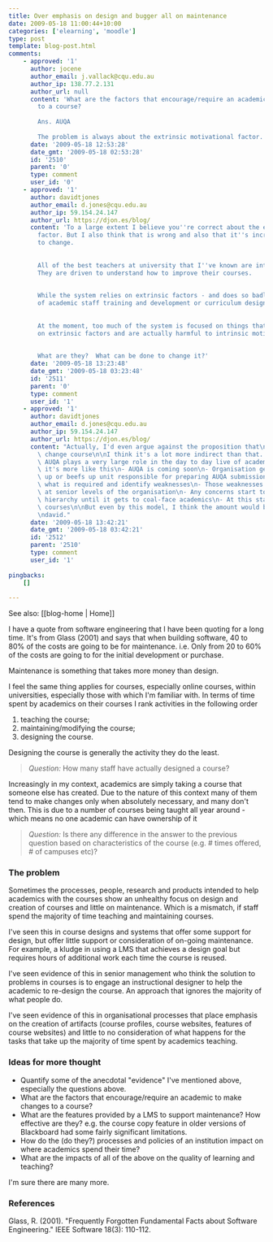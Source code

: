 ```yaml
---
title: Over emphasis on design and bugger all on maintenance
date: 2009-05-18 11:00:44+10:00
categories: ['elearning', 'moodle']
type: post
template: blog-post.html
comments:
    - approved: '1'
      author: jocene
      author_email: j.vallack@cqu.edu.au
      author_ip: 138.77.2.131
      author_url: null
      content: 'What are the factors that encourage/require an academic to make changes
        to a course?
    
        Ans. AUQA
    
        The problem is always about the extrinsic motivational factor.'
      date: '2009-05-18 12:53:28'
      date_gmt: '2009-05-18 02:53:28'
      id: '2510'
      parent: '0'
      type: comment
      user_id: '0'
    - approved: '1'
      author: davidtjones
      author_email: d.jones@cqu.edu.au
      author_ip: 59.154.24.147
      author_url: https://djon.es/blog/
      content: 'To a large extent I believe you''re correct about the extrinsic motivational
        factor. But I also think that is wrong and also that it''s incredibly difficult
        to change.
    
    
        All of the best teachers at university that I''ve known are intrinsically motivated.
        They are driven to understand how to improve their courses.
    
    
        While the system relies on extrinsic factors - and does so badly - then any form
        of academic staff training and development or curriculum design is wasted.
    
    
        At the moment, too much of the system is focused on things that encourage a reliance
        on extrinsic factors and are actually harmful to intrinsic motivation.
    
    
        What are they?  What can be done to change it?'
      date: '2009-05-18 13:23:48'
      date_gmt: '2009-05-18 03:23:48'
      id: '2511'
      parent: '0'
      type: comment
      user_id: '1'
    - approved: '1'
      author: davidtjones
      author_email: d.jones@cqu.edu.au
      author_ip: 59.154.24.147
      author_url: https://djon.es/blog/
      content: "Actually, I'd even argue against the proposition that\n   AUQA = academics\
        \ change course\n\nI think it's a lot more indirect than that.  I don't think\
        \ AUQA plays a very large role in the day to day live of academics.\n\nI think\
        \ it's more like this\n- AUQA is coming soon\n- Organisation gets worried\n- Sets\
        \ up or beefs up unit responsible for preparing AUQA submission\n- They analyse\
        \ what is required and identify weaknesses\n- Those weaknesses are then raised\
        \ at senior levels of the organisation\n- Any concerns start to dribble down the\
        \ hierarchy until it gets to coal-face academics\n- At this stage they may change\
        \ courses\n\nBut even by this model, I think the amount would be quite small.\n\
        \ndavid."
      date: '2009-05-18 13:42:21'
      date_gmt: '2009-05-18 03:42:21'
      id: '2512'
      parent: '2510'
      type: comment
      user_id: '1'
    
pingbacks:
    []
    
---
```


See also: [[blog-home | Home]]

I have a quote from software engineering that I have been quoting for a long time. It's from Glass (2001) and says that when building software, 40 to 80% of the costs are going to be for maintenance. i.e. Only from 20 to 60% of the costs are going to for the initial development or purchase.

Maintenance is something that takes more money than design.

I feel the same thing applies for courses, especially online courses, within universities, especially those with which I'm familiar with. In terms of time spent by academics on their courses I rank activities in the following order

1. teaching the course;
2. maintaining/modifying the course;
3. designing the course.

Designing the course is generally the activity they do the least.

> _Question:_ How many staff have actually designed a course?

Increasingly in my context, academics are simply taking a course that someone else has created. Due to the nature of this context many of them tend to make changes only when absolutely necessary, and many don't then. This is due to a number of courses being taught all year around - which means no one academic can have ownership of it

> _Question:_ Is there any difference in the answer to the previous question based on characteristics of the course (e.g. # times offered, # of campuses etc)?

### The problem

Sometimes the processes, people, research and products intended to help academics with the courses show an unhealthy focus on design and creation of courses and little on maintenance. Which is a mismatch, if staff spend the majority of time teaching and maintaining courses.

I've seen this in course designs and systems that offer some support for design, but offer little support or consideration of on-going maintenance. For example, a kludge in using a LMS that achieves a design goal but requires hours of additional work each time the course is reused.

I've seen evidence of this in senior management who think the solution to problems in courses is to engage an instructional designer to help the academic to re-design the course. An approach that ignores the majority of what people do.

I've seen evidence of this in organisational processes that place emphasis on the creation of artifacts (course profiles, course websites, features of course websites) and little to no consideration of what happens for the tasks that take up the majority of time spent by academics teaching.

### Ideas for more thought

- Quantify some of the anecdotal "evidence" I've mentioned above, especially the questions above.
- What are the factors that encourage/require an academic to make changes to a course?
- What are the features provided by a LMS to support maintenance? How effective are they? e.g. the course copy feature in older versions of Blackboard had some fairly significant limitations.
- How do the (do they?) processes and policies of an institution impact on where academics spend their time?
- What are the impacts of all of the above on the quality of learning and teaching?

I'm sure there are many more.

### References

Glass, R. (2001). "Frequently Forgotten Fundamental Facts about Software Engineering." IEEE Software 18(3): 110-112.